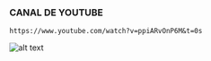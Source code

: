 ### CANAL DE YOUTUBE 

```
https://www.youtube.com/watch?v=ppiARvOnP6M&t=0s
```
![alt text](https://yt3.googleusercontent.com/YpwZ9epGm07W8zadwLFINCzT4aak1eLOgRbZd1AWJeaUFw5ms0rJAicGxSwkcS24CkgTaCfHGw=s160-c-k-c0x00ffffff-no-rj)